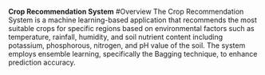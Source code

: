 **Crop Recommendation System**
#Overview
The Crop Recommendation System is a machine learning-based application that recommends the most suitable crops for specific regions based on environmental factors such as temperature, rainfall, humidity, and soil nutrient content including potassium, phosphorous, nitrogen, and pH value of the soil. The system employs ensemble learning, specifically the Bagging technique, to enhance prediction accuracy.
